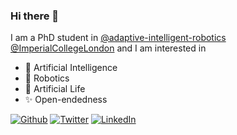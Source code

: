 ### Hi there 👋

I am a PhD student in [@adaptive-intelligent-robotics](https://github.com/adaptive-intelligent-robotics) [@ImperialCollegeLondon](https://github.com/ImperialCollegeLondon) and I am interested in
- 🧠 Artificial Intelligence
- 🦾 Robotics
- 🦎 Artificial Life
- ✨ Open-endedness

<p><a href="https://github.com/maxencefaldor" target="_blank"><img alt="Github" src="https://img.shields.io/badge/GitHub-%2312100E.svg?&style=for-the-badge&logo=Github&logoColor=white" /></a> <a href="https://twitter.com/maxencefaldor" target="_blank"><img alt="Twitter" src="https://img.shields.io/badge/twitter-%231DA1F2.svg?&style=for-the-badge&logo=twitter&logoColor=white" /></a> <a href="https://www.linkedin.com/in/maxencefaldor/" target="_blank"><img alt="LinkedIn" src="https://img.shields.io/badge/linkedin-%230077B5.svg?&style=for-the-badge&logo=linkedin&logoColor=white" /></a>
</p>
